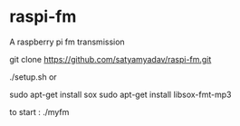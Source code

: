 # raspi-fm

A raspberry pi fm transmission

git clone https://github.com/satyamyadav/raspi-fm.git

./setup.sh
or

sudo apt-get install sox
sudo apt-get install libsox-fmt-mp3

to start : ./myfm
